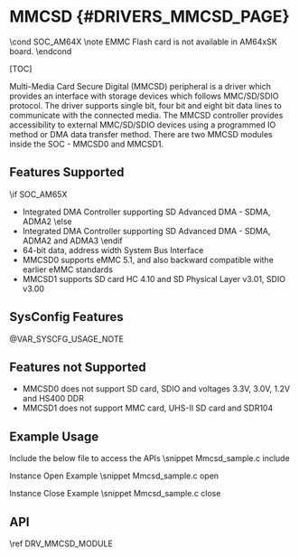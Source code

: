 # MMCSD {#DRIVERS_MMCSD_PAGE}

\cond SOC_AM64X
\note EMMC Flash card is not available in AM64xSK board.
\endcond

[TOC]

Multi-Media Card Secure Digital (MMCSD) peripheral is a driver which provides an interface with storage devices which follows MMC/SD/SDIO protocol. The driver supports single bit, four bit and eight bit data lines to communicate with the connected media. The MMCSD controller provides accessibility to external MMC/SD/SDIO devices using a programmed IO method or DMA data transfer method. There are two MMCSD modules inside the SOC - MMCSD0 and MMCSD1.

## Features Supported

\if SOC_AM65X
- Integrated DMA Controller supporting SD Advanced DMA - SDMA, ADMA2
\else
- Integrated DMA Controller supporting SD Advanced DMA - SDMA, ADMA2 and ADMA3
\endif
- 64-bit data, address width System Bus Interface
- MMCSD0 supports eMMC 5.1, and also backward compatible withe earlier eMMC standards
- MMCSD1 supports SD card HC 4.10 and SD Physical Layer v3.01, SDIO v3.00

## SysConfig Features

@VAR_SYSCFG_USAGE_NOTE

## Features not Supported

- MMCSD0 does not support SD card, SDIO and voltages 3.3V, 3.0V, 1.2V and HS400 DDR
- MMCSD1 does not support MMC card, UHS-II SD card and SDR104

## Example Usage

Include the below file to access the APIs
\snippet Mmcsd_sample.c include

Instance Open Example
\snippet Mmcsd_sample.c open

Instance Close Example
\snippet Mmcsd_sample.c close

## API

\ref DRV_MMCSD_MODULE